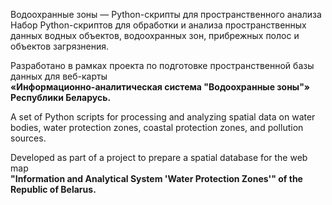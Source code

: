 Водоохранные зоны — Python-скрипты для пространственного анализа
Набор Python-скриптов для обработки и анализа пространственных данных водных объектов, водоохранных зон, прибрежных полос и объектов загрязнения.

Разработано в рамках проекта по подготовке пространственной базы данных для веб-карты  
**«Информационно-аналитическая система "Водоохранные зоны"» Республики Беларусь.**

A set of Python scripts for processing and analyzing spatial data on water bodies, water protection zones, coastal protection zones, and pollution sources.

Developed as part of a project to prepare a spatial database for the web map  
**"Information and Analytical System 'Water Protection Zones'" of the Republic of Belarus.**
